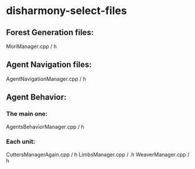 # disharmony-select-files

## Forest Generation files:
MoriManager.cpp / h

## Agent Navigation files:
AgentNavigationManager.cpp / h

## Agent Behavior:

### The main one:
AgentsBehaviorManager.cpp / h 

### Each unit:
CuttersManagerAgain.cpp / h
LimbsManager.cpp / .h
WeaverManager.cpp / h
